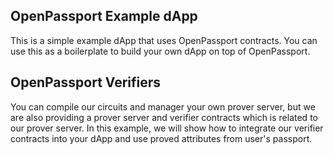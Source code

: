 ## OpenPassport Example dApp
This is a simple example dApp that uses OpenPassport contracts.
You can use this as a boilerplate to build your own dApp on top of OpenPassport.

## OpenPassport Verifiers
You can compile our circuits and manager your own prover server, but we are also providing a prover server and verifier contracts which is related to our prover server.
In this example, we will show how to integrate our verifier contracts into your dApp and use proved attributes from user's passport.
